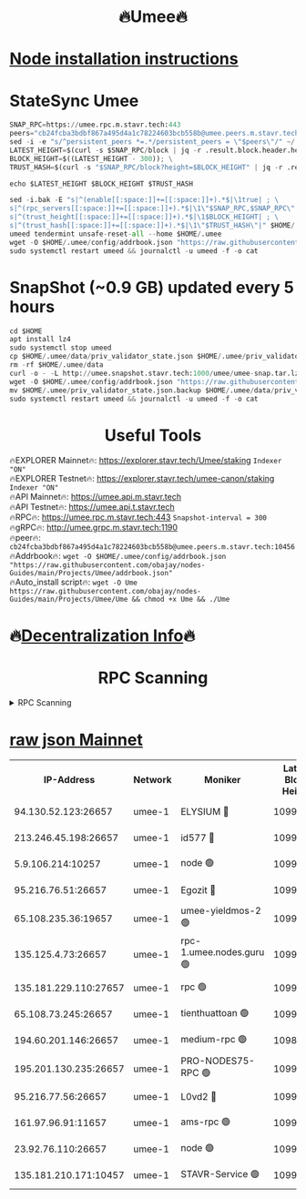 <h1 align="center"> 🔥Umee🔥</h1>


[Node installation instructions](https://github.com/obajay/nodes-Guides/tree/main/Projects/Umee)
=
# StateSync Umee
```python
SNAP_RPC=https://umee.rpc.m.stavr.tech:443
peers="cb24fcba3bdbf867a495d4a1c78224603bcb558b@umee.peers.m.stavr.tech:10456"
sed -i -e "s/^persistent_peers *=.*/persistent_peers = \"$peers\"/" ~/.umee/config/config.toml
LATEST_HEIGHT=$(curl -s $SNAP_RPC/block | jq -r .result.block.header.height); \
BLOCK_HEIGHT=$((LATEST_HEIGHT - 300)); \
TRUST_HASH=$(curl -s "$SNAP_RPC/block?height=$BLOCK_HEIGHT" | jq -r .result.block_id.hash)

echo $LATEST_HEIGHT $BLOCK_HEIGHT $TRUST_HASH

sed -i.bak -E "s|^(enable[[:space:]]+=[[:space:]]+).*$|\1true| ; \
s|^(rpc_servers[[:space:]]+=[[:space:]]+).*$|\1\"$SNAP_RPC,$SNAP_RPC\"| ; \
s|^(trust_height[[:space:]]+=[[:space:]]+).*$|\1$BLOCK_HEIGHT| ; \
s|^(trust_hash[[:space:]]+=[[:space:]]+).*$|\1\"$TRUST_HASH\"|" $HOME/.umee/config/config.toml
umeed tendermint unsafe-reset-all --home $HOME/.umee
wget -O $HOME/.umee/config/addrbook.json "https://raw.githubusercontent.com/obajay/nodes-Guides/main/Projects/Umee/addrbook.json"
sudo systemctl restart umeed && journalctl -u umeed -f -o cat
```
# SnapShot (~0.9 GB) updated every 5 hours
```python
cd $HOME
apt install lz4
sudo systemctl stop umeed
cp $HOME/.umee/data/priv_validator_state.json $HOME/.umee/priv_validator_state.json.backup
rm -rf $HOME/.umee/data
curl -o - -L http://umee.snapshot.stavr.tech:1000/umee/umee-snap.tar.lz4 | lz4 -c -d - | tar -x -C $HOME/.umee --strip-components 2
wget -O $HOME/.umee/config/addrbook.json "https://raw.githubusercontent.com/obajay/nodes-Guides/main/Projects/Umee/addrbook.json"
mv $HOME/.umee/priv_validator_state.json.backup $HOME/.umee/data/priv_validator_state.json
sudo systemctl restart umeed && journalctl -u umeed -f -o cat
```
 <h1 align="center"> Useful Tools</h1>

🔥EXPLORER Mainnet🔥:      https://explorer.stavr.tech/Umee/staking             `Indexer "ON"` \
🔥EXPLORER Testnet🔥:        https://explorer.stavr.tech/umee-canon/staking      `Indexer "ON"` \
🔥API Mainnet🔥:                   https://umee.api.m.stavr.tech \
🔥API Testnet🔥:                     https://umee.api.t.stavr.tech \
🔥RPC🔥:                           https://umee.rpc.m.stavr.tech:443                     `Snapshot-interval = 300` \
🔥gRPC🔥:                              http://umee.grpc.m.stavr.tech:1190 \
🔥peer🔥:                     `cb24fcba3bdbf867a495d4a1c78224603bcb558b@umee.peers.m.stavr.tech:10456` \
🔥Addrbook🔥:    ```wget -O $HOME/.umee/config/addrbook.json "https://raw.githubusercontent.com/obajay/nodes-Guides/main/Projects/Umee/addrbook.json"``` \
🔥Auto_install script🔥: ```wget -O Ume https://raw.githubusercontent.com/obajay/nodes-Guides/main/Projects/Umee/Ume && chmod +x Ume && ./Ume```

🔥[Decentralization Info](https://github.com/obajay/StateSync-snapshots/tree/main/Projects/Umee/Decentralization)🔥
=

<h1 align="center"> RPC Scanning</h1>

<details>
<summary>RPC Scanning</summary>

<h2 align="center"> We scan nodes in real time every 4 hours. And we provide the final result of RPC endpoints.
We cannot influence the operation of these nodes in any way. </h2>


```python
If Voting Power is higher than 0 --> then the Node is a validator of the network and may be subject to attack and be a potential threat to the chain.
```
```python
We marked such validators with a red symbol
```

</details>

[raw json Mainnet](https://rpc-check.umeem.stavr.tech/umeem/rpc-umeem-result.json)
=



<table><tr><th>IP-Address</th><th>Network</th><th>Moniker</th><th>Latest Block Height</th><th>Earliest Block Height</th><th>Catching Up</th><th>Tx Index</th><th>Voting Power</th><th>Scan Time</th></tr><tr><td>94.130.52.123:26657</td><td>umee-1</td><td>ELYSIUM 🔴</td><td>10996352</td><td>3216011</td><td>False</td><td>on</td><td>23217736</td><td>2024-03-13T05:33:38.765882468UTC</td></tr><tr><td>213.246.45.198:26657</td><td>umee-1</td><td>id577 🔴</td><td>10996321</td><td>7100001</td><td>False</td><td>on</td><td>35124374</td><td>2024-03-13T05:30:37.831708074UTC</td></tr><tr><td>5.9.106.214:10257</td><td>umee-1</td><td>node 🟢</td><td>10996343</td><td>7942001</td><td>False</td><td>on</td><td>0</td><td>2024-03-13T05:32:50.433257300UTC</td></tr><tr><td>95.216.76.51:26657</td><td>umee-1</td><td>Egozit 🔴</td><td>10996352</td><td>8262001</td><td>False</td><td>off</td><td>38856705</td><td>2024-03-13T05:33:38.509242877UTC</td></tr><tr><td>65.108.235.36:19657</td><td>umee-1</td><td>umee-yieldmos-2 🟢</td><td>10996307</td><td>9575548</td><td>False</td><td>on</td><td>0</td><td>2024-03-13T05:29:17.910192646UTC</td></tr><tr><td>135.125.4.73:26657</td><td>umee-1</td><td>rpc-1.umee.nodes.guru 🟢</td><td>10996352</td><td>10691018</td><td>False</td><td>on</td><td>0</td><td>2024-03-13T05:33:38.986829735UTC</td></tr><tr><td>135.181.229.110:27657</td><td>umee-1</td><td>rpc 🟢</td><td>10996316</td><td>10754071</td><td>False</td><td>on</td><td>0</td><td>2024-03-13T05:30:06.774239193UTC</td></tr><tr><td>65.108.73.245:26657</td><td>umee-1</td><td>tienthuattoan 🟢</td><td>10996331</td><td>10787155</td><td>False</td><td>on</td><td>0</td><td>2024-03-13T05:31:38.673736558UTC</td></tr><tr><td>194.60.201.146:26657</td><td>umee-1</td><td>medium-rpc 🟢</td><td>10987078</td><td>10823243</td><td>False</td><td>on</td><td>0</td><td>2024-03-13T05:30:48.948512128UTC</td></tr><tr><td>195.201.130.235:26657</td><td>umee-1</td><td>PRO-NODES75-RPC 🟢</td><td>10996342</td><td>10896342</td><td>False</td><td>on</td><td>0</td><td>2024-03-13T05:32:42.042731390UTC</td></tr><tr><td>95.216.77.56:26657</td><td>umee-1</td><td>L0vd2 🔴</td><td>10996361</td><td>10896361</td><td>False</td><td>off</td><td>38599015</td><td>2024-03-13T05:34:35.746356851UTC</td></tr><tr><td>161.97.96.91:11657</td><td>umee-1</td><td>ams-rpc 🟢</td><td>10996361</td><td>10929930</td><td>False</td><td>on</td><td>0</td><td>2024-03-13T05:34:35.995009151UTC</td></tr><tr><td>23.92.76.110:26657</td><td>umee-1</td><td>node 🟢</td><td>10996372</td><td>10938001</td><td>False</td><td>on</td><td>0</td><td>2024-03-13T05:35:40.047721171UTC</td></tr><tr><td>135.181.210.171:10457</td><td>umee-1</td><td>STAVR-Service 🟢</td><td>10996355</td><td>10993001</td><td>False</td><td>on</td><td>0</td><td>2024-03-13T05:33:58.319479315UTC</td></tr></table>
